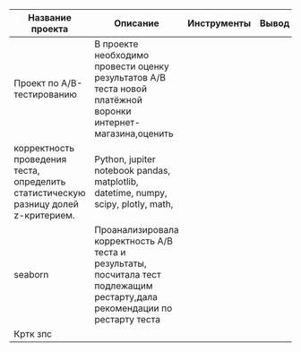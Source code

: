 |Название проекта|Описание|Инструменты|Вывод|
|-|--------|---|---|
|Проект по А/B-тестированию|В проекте необходимо провести оценку результатов А/В теста новой платёжной воронки интернет-магазина,оценить
корректность проведения теста, определить статистическую разницу долей z-критерием.| Python, jupiter notebook pandas, matplotlib, datetime, numpy, scipy, plotly, math,
seaborn|Проанализировала корректность А/В теста и результаты, посчитала тест подлежащим рестарту,дала рекомендации по рестарту теста|
|Кртк зпс| ||
